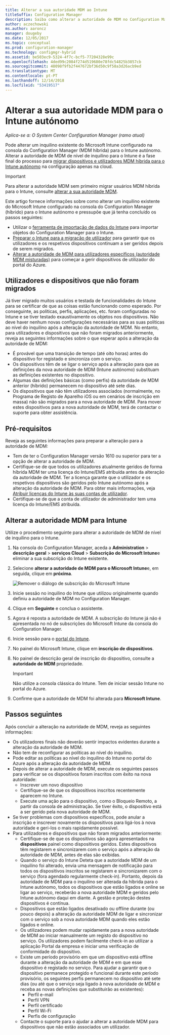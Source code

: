```yaml
---
title: Alterar a sua autoridade MDM ao Intune
titleSuffix: Configuration Manager
description: Saiba como alterar a autoridade de MDM no Configuration Manager (híbrido) para o Intune autónomo.
author: aczechowski
ms.author: aaroncz
manager: dougeby
ms.date: 12/05/2017
ms.topic: conceptual
ms.prod: configuration-manager
ms.technology: configmgr-hybrid
ms.assetid: be503ec9-5324-4f7c-bcf5-77204328e99c
ms.openlocfilehash: 4ded99c2084f274d519680e78fdc54825b3857cb
ms.sourcegitcommit: 48098f9fb2f447672bf36d50c9f58a3d26acb9ed
ms.translationtype: MT
ms.contentlocale: pt-PT
ms.lasthandoff: 12/14/2018
ms.locfileid: "53419517"
---
```

# <a name="change-your-mdm-authority-to-intune-standalone"></a>Alterar a sua autoridade MDM para o Intune autónomo

*Aplica-se a: O System Center Configuration Manager (ramo atual)*    

Pode alterar um inquilino existente do Microsoft Intune configurado na consola do Configuration Manager (MDM híbrida) para o Intune autónomo. Alterar a autoridade de MDM de nível de inquilino para o Intune é a fase final do processo para [migrar dispositivos e utilizadores MDM híbrida para o Intune autónomo](migrate-hybridmdm-to-intunesa.md) na configuração apenas na cloud.    

> [!Important]    
> Para alterar a autoridade MDM sem primeiro migrar usuários MDM híbrida para o Intune, consulte [alterar a sua autoridade MDM](change-mdm-authority.md).

Este artigo fornece informações sobre como alterar um inquilino existente do Microsoft Intune configurado na consola do Configuration Manager (híbrido) para o Intune autónomo e pressupõe que já tenha concluído os passos seguintes:
- Utilizar o [ferramenta de importação de dados do Intune](migrate-import-data.md) para importar objetos do Configuration Manager para o Intune. 
- [Preparar o Intune para a migração de utilizador](migrate-prepare-intune.md) para garantir que os utilizadores e os respetivos dispositivos continuam a ser geridos depois de serem migrados.
- [Alterar a autoridade de MDM para utilizadores específicos (autoridade MDM misturadas)](migrate-mixed-authority.md) para começar a gerir dispositivos de utilizador do portal do Azure.


## <a name="users-and-devices-that-have-not-been-migrated"></a>Utilizadores e dispositivos que não foram migrados
Já tiver migrado muitos usuários e testada de funcionalidades do Intune para se certificar de que as coisas estão funcionando como esperado. Por conseguinte, as políticas, perfis, aplicações, etc. foram configuradas no Intune e se tiver testado exaustivamente os objetos nos dispositivos. Não deve haver nenhum novas configurações necessárias para as suas políticas ao nível do inquilino após a alteração da autoridade de MDM. No entanto, para utilizadores e dispositivos que não foram migrados anteriormente, reveja as seguintes informações sobre o que esperar após a alteração da autoridade de MDM:    
- É provável que uma transição de tempo (até oito horas) antes do dispositivo for registado e sincroniza com o serviço.
- Os dispositivos têm de se ligar o serviço após a alteração para que as definições da nova autoridade de MDM (Intune autónomo) substituam as definições existentes no dispositivo.
- Algumas das definições básicas (como perfis) da autoridade de MDM anterior (híbrido) permanecem no dispositivo até sete dias. 
- Os dispositivos que não têm utilizadores associados (normalmente, no Programa de Registo de Aparelho iOS ou em cenários de inscrição em massa) não são migrados para a nova autoridade de MDM. Para mover estes dispositivos para a nova autoridade de MDM, terá de contactar o suporte para obter assistência.

## <a name="prerequisites"></a>Pré-requisitos
Reveja as seguintes informações para preparar a alteração para a autoridade de MDM:
- Tem de ter o Configuration Manager versão 1610 ou superior para ter a opção de alterar a autoridade de MDM.
- Certifique-se de que todos os utilizadores atualmente geridos de forma híbrida MDM ter uma licença do Intune/EMS atribuída antes da alteração da autoridade de MDM. Ter a licença garante que o utilizador e os respetivos dispositivos são geridos pelo Intune autónomo após a alteração da autoridade de MDM. Para obter mais informações, veja [Atribuir licenças do Intune às suas contas de utilizador](https://docs.microsoft.com/intune/get-started/start-with-a-paid-subscription-to-microsoft-intune-step-4).
- Certifique-se de que a conta de utilizador de administrador tem uma licença do Intune/EMS atribuída.

## <a name="change-the-mdm-authority-to-intune"></a>Alterar a autoridade MDM para Intune
Utilize o procedimento seguinte para alterar a autoridade de MDM de nível de inquilino para o Intune.

1. Na consola do Configuration Manager, aceda a **Administration** &gt; **descrição geral** &gt; **serviços Cloud** &gt; **Subscrição do Microsoft Intune**e eliminar a sua subscrição do Intune existente.
2. Selecione **alterar a autoridade de MDM para o Microsoft Intune**e, em seguida, clique em **próxima**.

   ![Remover o diálogo de subscrição do Microsoft Intune](media/mdm-change-delete-subscription.png)
3. Inicie sessão no inquilino do Intune que utilizou originalmente quando definiu a autoridade de MDM no Configuration Manager.
4. Clique em **Seguinte** e conclua o assistente.
5. Agora é reposta a autoridade de MDM. A subscrição do Intune já não é apresentada no nó de subscrições do Microsoft Intune da consola do Configuration Manager.
6. Inicie sessão para o [portal do Intune](https://aka.ms/IntunePortal).
7. No painel do Microsoft Intune, clique em **inscrição de dispositivos**.
8. No painel de descrição geral de inscrição do dispositivo, consulte a **autoridade de MDM** propriedade.

   > [!Important]    
   > Não utilize a consola clássica do Intune. Tem de iniciar sessão Intune no portal do Azure.
9. Confirme que a autoridade de MDM foi alterada para **Microsoft Intune**. 

## <a name="next-steps"></a>Passos seguintes
Após concluir a alteração na autoridade de MDM, reveja as seguintes informações:
- Os utilizadores finais não deverão sentir impactos evidentes durante a alteração da autoridade de MDM. 
- Não tem de reconfigurar as políticas ao nível do inquilino. 
- Pode editar as políticas ao nível do inquilino do Intune no portal do Azure após a alteração da autoridade de MDM.
-  Depois de alterar a autoridade de MDM, execute os seguintes passos para verificar se os dispositivos foram inscritos com êxito na nova autoridade:   
    - Inscrever um novo dispositivo
    - Certifique-se de que os dispositivos inscritos recentemente aparecem no Intune.
    - Execute uma ação para o dispositivo, como o Bloqueio Remoto, a partir da consola de administração. Se tiver êxito, o dispositivo está a ser gerido pela nova autoridade de MDM.
- Se tiver problemas com dispositivos específicos, pode anular a inscrição e inscrever novamente os dispositivos para ligá-los à nova autoridade e geri-los o mais rapidamente possível.
- Para utilizadores e dispositivos que não foram migrados anteriormente:
    - Certifique-se de que os dispositivos são agora apresentados na **dispositivos** painel como dispositivos geridos. Estes dispositivos têm registarem e sincronizarem com o serviço após a alteração da autoridade de MDM, antes de elas são exibidas. 
    - Quando o serviço do Intune Deteta que a autoridade MDM de um inquilino foi alterado, envia uma mensagem de notificação para todos os dispositivos inscritos se registarem e sincronizarem com o serviço (fora agendado regularmente check-in). Portanto, depois da autoridade de MDM para o inquilino ser alterada da híbrida para o Intune autónomo, todos os dispositivos que estão ligados e online se ligar ao serviço, receberão a nova autoridade MDM e geridos pelo Intune autónomo daqui em diante. A gestão e proteção destes dispositivos é contínua.
    - Dispositivos que estão ligados desativado ou offline durante (ou pouco depois) a alteração da autoridade MDM de ligar e sincronizar com o serviço sob a nova autoridade MDM quando eles estão ligados e online.  
    - Os utilizadores podem mudar rapidamente para a nova autoridade de MDM ao iniciar manualmente um registo do dispositivo no serviço. Os utilizadores podem facilmente check-in ao utilizar a aplicação Portal da empresa e iniciar uma verificação de conformidade do dispositivo.
    - Existe um período provisório em que um dispositivo está offline durante a alteração da autoridade de MDM e em que esse dispositivo é registado no serviço. Para ajudar a garantir que o dispositivo permanece protegido e funcional durante este período provisório, os seguintes perfis permanecem no dispositivo até sete dias (ou até que o serviço seja ligado à nova autoridade de MDM e receba as novas definições que substituirão as existentes):
        - Perfil e-mail
        - Perfil VPN
        - Perfil certificado
        - Perfil Wi-Fi
        - Perfis de configuração
    - Contacte o suporte para o ajudar a alterar a autoridade MDM para dispositivos que não estão associados um utilizador. 
